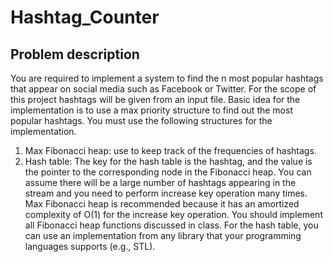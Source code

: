 # Hashtag_Counter
## Problem description
You are required to implement a system to find the n most popular hashtags that appear on social media such as Facebook or Twitter. For the scope of this project hashtags will be given from an input file.
Basic idea for the implementation is to use a max priority structure to find out the most popular hashtags.
You must use the following structures for the implementation.
1. Max Fibonacci heap: use to keep track of the frequencies of hashtags.
2. Hash table: The key for the hash table is the hashtag, and the value is the pointer to the corresponding node in the Fibonacci heap.
You can assume there will be a large number of hashtags appearing in the stream and you need to perform increase key operation many times. Max Fibonacci heap is recommended because it has an amortized complexity of O(1) for the increase key operation. You should implement all Fibonacci heap functions discussed in class. For the hash table, you can use an implementation from any library that your programming languages supports (e.g., STL).
